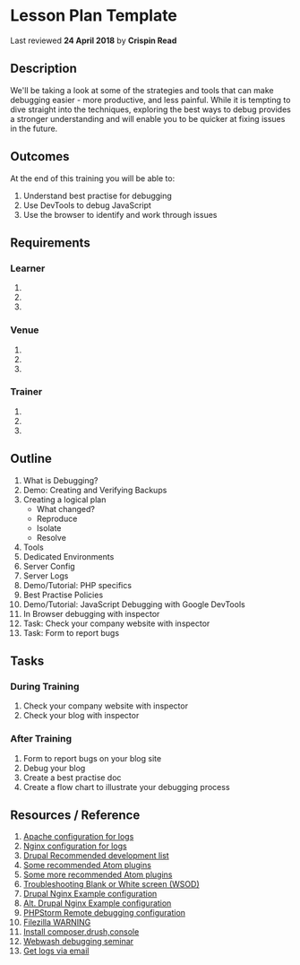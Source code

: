 # Lesson Plan Template
Last reviewed **24 April 2018** by **Crispin Read**

## Description
We'll be taking a look at some of the strategies and tools that can make debugging easier - more productive, and less painful. While it is tempting to dive straight into the techniques, exploring the best ways to debug provides a stronger understanding and will enable you to be quicker at fixing issues in the future.   

## Outcomes

At the end of this training you will be able to:
1. Understand best practise for debugging
2. Use DevTools to debug JavaScript
3. Use the browser to identify and work through issues

## Requirements

### Learner
1.
2.
3.

### Venue
1.
2.
3.

### Trainer
1.
2.
3.

## Outline


1. What is Debugging?
2. Demo: Creating and Verifying Backups
3. Creating a logical plan
    - What changed?
    - Reproduce
    - Isolate
    - Resolve
4. Tools
5. Dedicated Environments
6. Server Config
7. Server Logs
8. Demo/Tutorial: PHP specifics
9. Best Practise Policies
9. Demo/Tutorial: JavaScript Debugging with Google DevTools
10. In Browser debugging with inspector
11. Task: Check your company website with inspector
12. Task: Form to report bugs

## Tasks

### During Training
1. Check your company website with inspector
2. Check your blog with inspector

### After Training
1. Form to report bugs on your blog site
2. Debug your blog
3. Create a best practise doc
4. Create a flow chart to illustrate your debugging process

## Resources / Reference

1. [Apache configuration for logs](https://www.sitepoint.com/configuring-web-logs-apache/)
2. [Nginx configuration for logs](http://nginx.org/en/docs/debugging_log.html)
3. [Drupal Recommended development list](https://www.drupal.org/docs/develop/development-tools)
4. [Some recommended Atom plugins](https://mark.ie/blog/web-development/my-atom-packages)
5. [Some more recommended Atom plugins](http://openahmed.com/blog/configure-atom-editor-drupal-development)
6. [Troubleshooting Blank or White screen (WSOD)](https://www.drupal.org/node/158043)
7. [Drupal Nginx Example configuration](https://www.nginx.com/resources/wiki/start/topics/recipes/drupal/)
8. [Alt. Drupal Nginx Example configuration](https://github.com/perusio/drupal-with-nginx)
9. [PHPStorm Remote debugging configuration](https://randyfay.com/content/remote-command-line-debugging-phpstorm-phpdrupal-including-drush)
10. [Filezilla WARNING](https://programmingistheway.wordpress.com/2015/06/04/recover-saved-passwords-in-filezilla/)
11. [Install composer,drush,console](https://modulesunraveled.com/drupal-8-composer-and-configuration-management/intro)
12. [Webwash debugging seminar](https://www.youtube.com/watch?v=yi8WZQIxpqY)
13. [Get logs via email](https://www.drupal.org/project/maillog)
